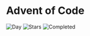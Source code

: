 # Advent of Code

![Day](https://img.shields.io/badge/day%20📅-8-blue) ![Stars](https://img.shields.io/badge/stars%20⭐-15-yellow) ![Completed](https://img.shields.io/badge/days%20completed-7-red)

